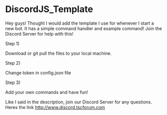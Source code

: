 # DiscordJS_Template
Hey guys! Thought I would add the template I use for whenever I start a new bot. It has a simple command handler and example command! Join the Discord Server for help with this!

Step 1) 

  Download or git pull the files to your local machine.
  
  
Step 2) 
  
  Change token in config.json file
  
Step 3) 

  Add your own commands and have fun! 
  
  
  
Like I said in the description, join our Discord Server for any questions. Heres the link http://www.discord.tscforum.com 
